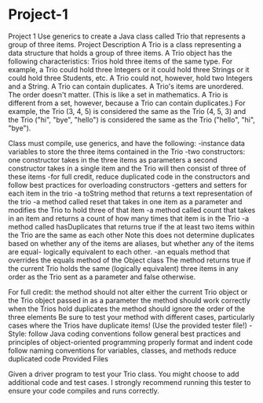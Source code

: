 # Project-1
Project 1
Use generics to create a Java class called Trio that represents a group of three items.
Project Description
A Trio is a class representing a data structure that holds a group of three items. A Trio object has
the following characteristics:
Trios hold three items of the same type.
For example, a Trio could hold three Integers or it could hold three Strings or it could hold
three Students, etc. A Trio could not, however, hold two Integers and a String.
A Trio can contain duplicates.
A Trio's items are unordered.
The order doesn't matter. (This is like a set in mathematics. A Trio is different from a set,
however, because a Trio can contain duplicates.)
For example, the Trio (3, 4, 5) is considered the same as the Trio (4, 5, 3) and the Trio
("hi", "bye", "hello") is considered the same as the Trio ("hello", "hi", "bye").

Class must compile, use generics, and have the following:
-instance data variables to store the three items contained in the Trio
-two constructors:
     one constructor takes in the three items as parameters
     a second constructor takes in a single item and the Trio will then consist of three of these
     items
-for full credit, reduce duplicated code in the constructors and follow best practices for
     overloading constructors
-getters and setters for each item in the trio
-a toString method that returns a text representation of the trio
-a method called reset that takes in one item as a parameter and modifies the Trio
     to hold three of that item
-a method called count that takes in an item and returns a count of how many
     times that item is in the Trio
-a method called hasDuplicates that returns true if the at least two items within the
     Trio are the same as each other
Note this does not determine duplicates based on whether any of the items are aliases,
but whether any of the items are equal- logically equivalent to each other.
-an equals method that overrides the equals method of the Object class
The method returns true if the current Trio holds the same (logically equivalent) three
items in any order as the Trio sent as a parameter and false otherwise.

For full credit:
the method should not alter either the current Trio object or the Trio object passed in
as a parameter
the method should work correctly when the Trios hold duplicates
the method should ignore the order of the three elements
Be sure to test your method with different cases, particularly cases where the Trios have
duplicate items! (Use the provided tester file!)
-Style:
follow Java coding conventions
follow general best practices and principles of object-oriented programming
properly format and indent code
follow naming conventions for variables, classes, and methods
reduce duplicated code
Provided Files

Given a driver program to test your Trio class. You might choose to add additional code and
test cases. I strongly recommend running this tester to ensure your code compiles and runs
correctly.
